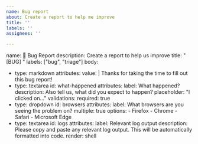```yaml
---
name: Bug report
about: Create a report to help me improve
title: ''
labels: ''
assignees: ''

---
```


name: 🐛 Bug Report
description: Create a report to help us improve
title: "[BUG] "
labels: ["bug", "triage"]
body:
  - type: markdown
    attributes:
      value: |
        Thanks for taking the time to fill out this bug report!
  - type: textarea
    id: what-happened
    attributes:
      label: What happened?
      description: Also tell us, what did you expect to happen?
      placeholder: "I clicked on..."
    validations:
      required: true
  - type: dropdown
    id: browsers
    attributes:
      label: What browsers are you seeing the problem on?
      multiple: true
      options:
        - Firefox
        - Chrome
        - Safari
        - Microsoft Edge
  - type: textarea
    id: logs
    attributes:
      label: Relevant log output
      description: Please copy and paste any relevant log output. This will be automatically formatted into code.
      render: shell
